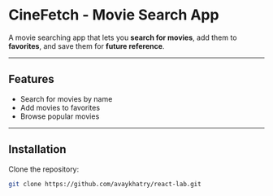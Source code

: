 # CineFetch - Movie Search App

A movie searching app that lets you **search for  movies**, add them to **favorites**, and save them for **future reference**.

---

## Features
- Search for movies by name
- Add movies to favorites
- Browse popular movies

---

## Installation

Clone the repository:

```bash
git clone https://github.com/avaykhatry/react-lab.git

